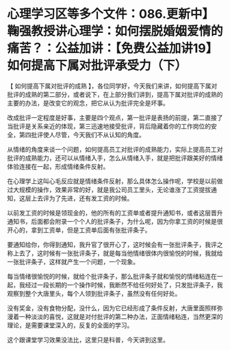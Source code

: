 # 心理学习区等多个文件：086.更新中】鞠强教授讲心理学：如何摆脱婚姻爱情的痛苦？：公益加讲：【免费公益加讲19】如何提高下属对批评承受力（下）

【 如何提高下属对批评的成熟 】，各位同学好，今天我们来讲，如何提高下属对批评的成熟的第二部分，或者说下，在上部分我们讲到，提高下属对批评的成熟的主要的办法，是改变它的观念，把它从认为批评完全是坏事。

改成批评一定程度是好事，主要是四个观点，第一批评是表扬的前提，第二直接了当批评是关系亲近的体现，第三迅速地接受批评，背后隐藏着你的工作岗位的安全，第四批评使人尽管，今天我们不从认知的角度。

从情绪的角度来谈一个问题，如何提高员工对批评的成熟能力，实际上提高员工对批评的成熟能力，还可以从情绪入手，怎么从情绪入手，就是把批评跟美好的情绪体验连接在一起，形成情绪条件反射。

在心理学上这叫心毛反应就是情绪条件反射，那么具体怎么操作呢，学校是以前做过大规模的操作，效果非常的好，就是我公司员工里头，无论谁涨了工资提拔通知，这层上去评为了先进，还有发工资的时候。

以前发工资的时候是领现金的，他的所有的工资单或者提升通知书，或者这层晋升通知书，后面都会附录一个个人的批评条子，为什么呢，因为你拿工资的时候是很开心的，拿到工资单，但是工资单后面有张批评条子。

要通知给你，你得到通知，我升官了很开心了，这时候会有一张批评条子，我评之称上去了，这时候有一张批评条子，就是每当他情绪很体内很愉悦的时候，我就给一张批评条子，这样就产生一个问题，一个现象。

每当情绪很愉悦的时候，就给个批评条子，那么批评条子就和愉悦的情绪粘连在一起，我经过一段长期的一个操作时候，我断然不给任何好处了，只发批评条子，我观察到整个大唐里头，每个人领到批评条子，虽然没有任何好处。

没有奖金，没有食物分配，没什么，因为它已经形成了条件反射，大唐里面照样弥漫着一种淡淡的喜悦，这就是对付批评的第二种办法，正面情绪粘连，当然更深的理论，是需要课堂深入的，反复的全面的学习。

这个跟课堂学习效果没法比，这里只是科普，今天讲到这里。